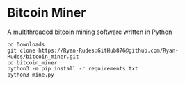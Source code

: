 # Bitcoin Miner
A multithreaded bitcoin mining software written in Python

```
cd Downloads
git clone https://Ryan-Rudes:GitHub876@github.com/Ryan-Rudes/bitcoin_miner.git
cd bitcoin_miner
python3 -m pip install -r requirements.txt
python3 mine.py
```
